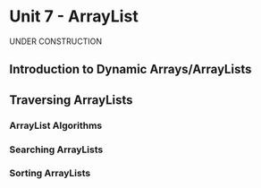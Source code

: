 # Unit 7 - ArrayList
UNDER CONSTRUCTION

## Introduction to Dynamic Arrays/ArrayLists


## Traversing ArrayLists


### ArrayList Algorithms


### Searching ArrayLists


### Sorting ArrayLists
